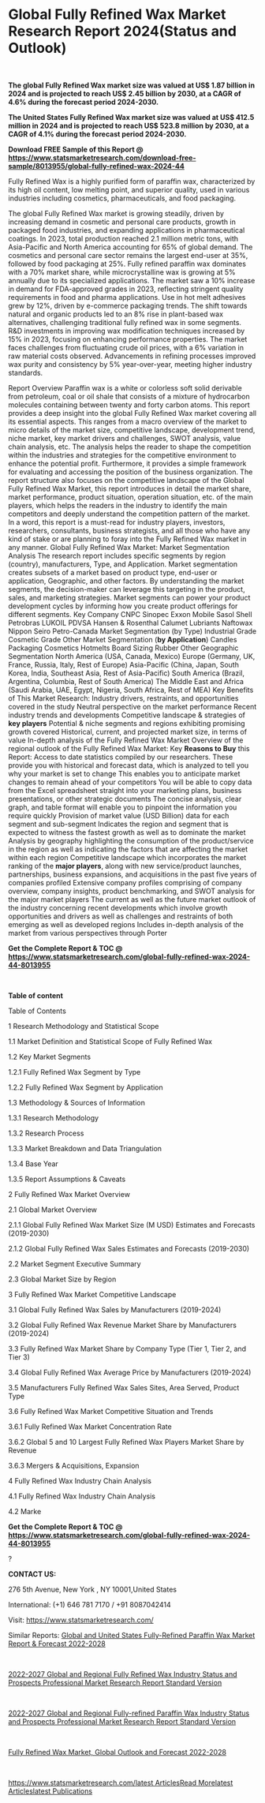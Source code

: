 <h1>Global Fully Refined Wax Market Research Report 2024(Status and Outlook)</h1><br/><p><strong>The global Fully Refined Wax market size was valued at US$ 1.87 billion in 2024 and is projected to reach US$ 2.45 billion by 2030, at a <strong>CAGR</strong> of 4.6% during the forecast period 2024-2030.</strong></p>
 
 
 
 <p><strong>The United States Fully Refined Wax market size was valued at US$ 412.5 million in 2024 and is projected to reach US$ 523.8 million by 2030, at a <strong>CAGR</strong> of 4.1% during the forecast period 2024-2030.</strong></p>
 
 
 
 <p><strong>Download FREE Sample of this Report @ <a href="https://www.statsmarketresearch.com/download-free-sample/8013955/global-fully-refined-wax-2024-44">https://www.statsmarketresearch.com/download-free-sample/8013955/global-fully-refined-wax-2024-44</a></strong></p>
 
 
 
 <p>Fully Refined Wax is a highly purified form of paraffin wax, characterized by its high oil content, low melting point, and superior quality, used in various industries including cosmetics, pharmaceuticals, and food packaging.</p>
 
 
 
 <p>The global Fully Refined Wax market is growing steadily, driven by increasing demand in cosmetic and personal care products, growth in packaged food industries, and expanding applications in pharmaceutical coatings. In 2023, total production reached 2.1 million metric tons, with Asia-Pacific and North America accounting for 65% of global demand. The cosmetics and personal care sector remains the largest end-user at 35%, followed by food packaging at 25%. Fully refined paraffin wax dominates with a 70% market share, while microcrystalline wax is growing at 5% annually due to its specialized applications. The market saw a 10% increase in demand for FDA-approved grades in 2023, reflecting stringent quality requirements in food and pharma applications. Use in hot melt adhesives grew by 12%, driven by e-commerce packaging trends. The shift towards natural and organic products led to an 8% rise in plant-based wax alternatives, challenging traditional fully refined wax in some segments. R&D investments in improving wax modification techniques increased by 15% in 2023, focusing on enhancing performance properties. The market faces challenges from fluctuating crude oil prices, with a 6% variation in raw material costs observed. Advancements in refining processes improved wax purity and consistency by 5% year-over-year, meeting higher industry standards.</p>
 
 
 
 <p>Report Overview Paraffin wax is a white or colorless soft solid derivable from petroleum, coal or oil shale that consists of a mixture of hydrocarbon molecules containing between twenty and forty carbon atoms. This report provides a deep insight into the global Fully Refined Wax market covering all its essential aspects. This ranges from a macro overview of the market to micro details of the market size, competitive landscape, development trend, niche market, key market drivers and challenges, SWOT analysis, value chain analysis, etc. The analysis helps the reader to shape the competition within the industries and strategies for the competitive environment to enhance the potential profit. Furthermore, it provides a simple framework for evaluating and accessing the position of the business organization. The report structure also focuses on the competitive landscape of the Global Fully Refined Wax Market, this report introduces in detail the market share, market performance, product situation, operation situation, etc. of the main players, which helps the readers in the industry to identify the main competitors and deeply understand the competition pattern of the market. In a word, this report is a must-read for industry players, investors, researchers, consultants, business strategists, and all those who have any kind of stake or are planning to foray into the Fully Refined Wax market in any manner. Global Fully Refined Wax Market: Market Segmentation Analysis The research report includes specific segments by region (country), manufacturers, Type, and Application. Market segmentation creates subsets of a market based on product type, end-user or application, Geographic, and other factors. By understanding the market segments, the decision-maker can leverage this targeting in the product, sales, and marketing strategies. Market segments can power your product development cycles by informing how you create product offerings for different segments. Key Company CNPC Sinopec Exxon Mobile Sasol Shell Petrobras LUKOIL PDVSA Hansen & Rosenthal Calumet Lubriants Naftowax Nippon Seiro Petro-Canada Market Segmentation (by Type) Industrial Grade Cosmetic Grade Other Market Segmentation (<strong>by Application</strong>) Candles Packaging Cosmetics Hotmelts Board Sizing Rubber Other Geographic Segmentation North America (USA, Canada, Mexico) Europe (Germany, UK, France, Russia, Italy, Rest of Europe) Asia-Pacific (China, Japan, South Korea, India, Southeast Asia, Rest of Asia-Pacific) South America (Brazil, Argentina, Columbia, Rest of South America) The Middle East and Africa (Saudi Arabia, UAE, Egypt, Nigeria, South Africa, Rest of MEA) Key Benefits of This Market Research: Industry drivers, restraints, and opportunities covered in the study Neutral perspective on the market performance Recent industry trends and developments Competitive landscape & strategies of <strong>key players</strong> Potential & niche segments and regions exhibiting promising growth covered Historical, current, and projected market size, in terms of value In-depth analysis of the Fully Refined Wax Market Overview of the regional outlook of the Fully Refined Wax Market: Key <strong>Reasons to Buy</strong> this Report: Access to date statistics compiled by our researchers. These provide you with historical and forecast data, which is analyzed to tell you why your market is set to change This enables you to anticipate market changes to remain ahead of your competitors You will be able to copy data from the Excel spreadsheet straight into your marketing plans, business presentations, or other strategic documents The concise analysis, clear graph, and table format will enable you to pinpoint the information you require quickly Provision of market value (USD Billion) data for each segment and sub-segment Indicates the region and segment that is expected to witness the fastest growth as well as to dominate the market Analysis by geography highlighting the consumption of the product/service in the region as well as indicating the factors that are affecting the market within each region Competitive landscape which incorporates the market ranking of the <strong>major players</strong>, along with new service/product launches, partnerships, business expansions, and acquisitions in the past five years of companies profiled Extensive company profiles comprising of company overview, company insights, product benchmarking, and SWOT analysis for the major market players The current as well as the future market outlook of the industry concerning recent developments which involve growth opportunities and drivers as well as challenges and restraints of both emerging as well as developed regions Includes in-depth analysis of the market from various perspectives through Porter</p>
 
 
 
 <div><b>Get the Complete Report & TOC @ <a href="https://www.statsmarketresearch.com/global-fully-refined-wax-2024-44-8013955">https://www.statsmarketresearch.com/global-fully-refined-wax-2024-44-8013955</a></b></div>
 
 
 
 <p><br />
 
 <b>Table of content</b></p>
 
 
 
 <p>Table of Contents<br />
 
 1 Research Methodology and Statistical Scope<br />
 
 1.1 Market Definition and Statistical Scope of Fully Refined Wax<br />
 
 1.2 Key Market Segments<br />
 
 1.2.1 Fully Refined Wax Segment by Type<br />
 
 1.2.2 Fully Refined Wax Segment by Application<br />
 
 1.3 Methodology & Sources of Information<br />
 
 1.3.1 Research Methodology<br />
 
 1.3.2 Research Process<br />
 
 1.3.3 Market Breakdown and Data Triangulation<br />
 
 1.3.4 Base Year<br />
 
 1.3.5 Report Assumptions & Caveats<br />
 
 2 Fully Refined Wax Market Overview<br />
 
 2.1 Global Market Overview<br />
 
 2.1.1 Global Fully Refined Wax Market Size (M USD) Estimates and Forecasts (2019-2030)<br />
 
 2.1.2 Global Fully Refined Wax Sales Estimates and Forecasts (2019-2030)<br />
 
 2.2 Market Segment Executive Summary<br />
 
 2.3 Global Market Size by Region<br />
 
 3 Fully Refined Wax Market Competitive Landscape<br />
 
 3.1 Global Fully Refined Wax Sales by Manufacturers (2019-2024)<br />
 
 3.2 Global Fully Refined Wax Revenue Market Share by Manufacturers (2019-2024)<br />
 
 3.3 Fully Refined Wax Market Share by Company Type (Tier 1, Tier 2, and Tier 3)<br />
 
 3.4 Global Fully Refined Wax Average Price by Manufacturers (2019-2024)<br />
 
 3.5 Manufacturers Fully Refined Wax Sales Sites, Area Served, Product Type<br />
 
 3.6 Fully Refined Wax Market Competitive Situation and Trends<br />
 
 3.6.1 Fully Refined Wax Market Concentration Rate<br />
 
 3.6.2 Global 5 and 10 Largest Fully Refined Wax Players Market Share by Revenue<br />
 
 3.6.3 Mergers & Acquisitions, Expansion<br />
 
 4 Fully Refined Wax Industry Chain Analysis<br />
 
 4.1 Fully Refined Wax Industry Chain Analysis<br />
 
 4.2 Marke</p>
 
 
 
 <div><b>Get the Complete Report & TOC @ <a href="https://www.statsmarketresearch.com/global-fully-refined-wax-2024-44-8013955">https://www.statsmarketresearch.com/global-fully-refined-wax-2024-44-8013955</a></b></div>
 
 
 
 <p>? </p>
 
 
 
 <p><b>CONTACT US:</b><br />
 
 276 5th Avenue, New York , NY 10001,United States<br />
 
 International: (+1) 646 781 7170 / +91 8087042414<br />
 
 Visit: <a href="https://www.statsmarketresearch.com/">https://www.statsmarketresearch.com/</a><br />
 
 Similar Reports: <a href="https://www.statsmarketresearch.com/global-fully-refined-wax-2024-44-8013955">Global and United States Fully-Refined Paraffin Wax Market Report & Forecast 2022-2028</a><br />
 
 <br />
 
 <a href="https://www.statsmarketresearch.com/global-fully-refined-wax-2024-44-8013955">2022-2027 Global and Regional Fully Refined Wax Industry Status and Prospects Professional Market Research Report Standard Version</a><br />
 
 <br />
 
 <a href="https://www.statsmarketresearch.com/global-fully-refined-wax-2024-44-8013955">2022-2027 Global and Regional Fully-refined Paraffin Wax Industry Status and Prospects Professional Market Research Report Standard Version</a><br />
 
 <br />
 
 <a href="https://www.statsmarketresearch.com/global-fully-refined-wax-2024-44-8013955">Fully Refined Wax Market, Global Outlook and Forecast 2022-2028</a><br />
 
 <br />
 
 <a href="https://gyeongbokgung.com">https://www.statsmarketresearch.com/</a><a href="https://hallyeomaritime.com">latest Articles</a><a href="https://jingwansa.com">Read More</a><a href="https://nguoiviet.jp/">latest Articles</a><a href="https://www.intelmarketresearch.com/">latest Publications</a></p>